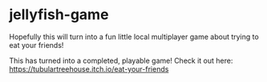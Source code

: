 # jellyfish-game
Hopefully this will turn into a fun little local multiplayer game about trying to eat your friends!

This has turned into a completed, playable game!  Check it out here: https://tubulartreehouse.itch.io/eat-your-friends

